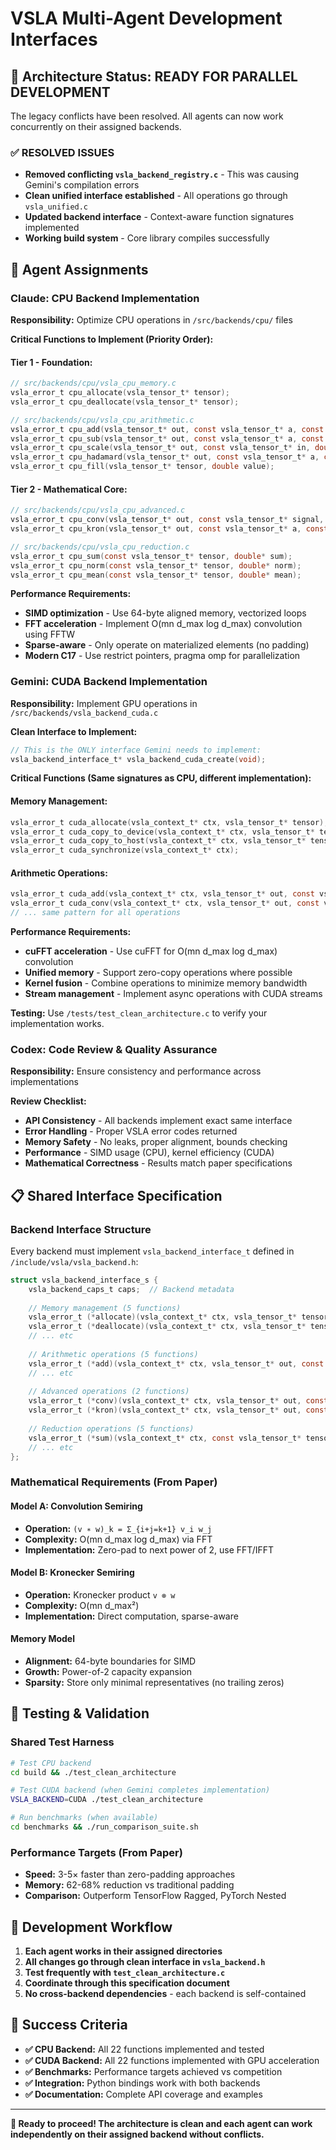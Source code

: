 # VSLA Multi-Agent Development Interfaces

## 🎯 Architecture Status: READY FOR PARALLEL DEVELOPMENT

The legacy conflicts have been resolved. All agents can now work concurrently on their assigned backends.

### ✅ RESOLVED ISSUES
- **Removed conflicting `vsla_backend_registry.c`** - This was causing Gemini's compilation errors
- **Clean unified interface established** - All operations go through `vsla_unified.c`
- **Updated backend interface** - Context-aware function signatures implemented
- **Working build system** - Core library compiles successfully

## 🔧 Agent Assignments

### Claude: CPU Backend Implementation
**Responsibility:** Optimize CPU operations in `/src/backends/cpu/` files

**Critical Functions to Implement (Priority Order):**

#### Tier 1 - Foundation:
```c
// src/backends/cpu/vsla_cpu_memory.c
vsla_error_t cpu_allocate(vsla_tensor_t* tensor);
vsla_error_t cpu_deallocate(vsla_tensor_t* tensor);

// src/backends/cpu/vsla_cpu_arithmetic.c  
vsla_error_t cpu_add(vsla_tensor_t* out, const vsla_tensor_t* a, const vsla_tensor_t* b);
vsla_error_t cpu_sub(vsla_tensor_t* out, const vsla_tensor_t* a, const vsla_tensor_t* b);
vsla_error_t cpu_scale(vsla_tensor_t* out, const vsla_tensor_t* in, double scalar);
vsla_error_t cpu_hadamard(vsla_tensor_t* out, const vsla_tensor_t* a, const vsla_tensor_t* b);
vsla_error_t cpu_fill(vsla_tensor_t* tensor, double value);
```

#### Tier 2 - Mathematical Core:
```c
// src/backends/cpu/vsla_cpu_advanced.c
vsla_error_t cpu_conv(vsla_tensor_t* out, const vsla_tensor_t* signal, const vsla_tensor_t* kernel);
vsla_error_t cpu_kron(vsla_tensor_t* out, const vsla_tensor_t* a, const vsla_tensor_t* b);

// src/backends/cpu/vsla_cpu_reduction.c  
vsla_error_t cpu_sum(const vsla_tensor_t* tensor, double* sum);
vsla_error_t cpu_norm(const vsla_tensor_t* tensor, double* norm);
vsla_error_t cpu_mean(const vsla_tensor_t* tensor, double* mean);
```

**Performance Requirements:**
- **SIMD optimization** - Use 64-byte aligned memory, vectorized loops
- **FFT acceleration** - Implement O(mn d_max log d_max) convolution using FFTW
- **Sparse-aware** - Only operate on materialized elements (no padding)
- **Modern C17** - Use restrict pointers, pragma omp for parallelization

### Gemini: CUDA Backend Implementation  
**Responsibility:** Implement GPU operations in `/src/backends/vsla_backend_cuda.c`

**Clean Interface to Implement:**
```c
// This is the ONLY interface Gemini needs to implement:
vsla_backend_interface_t* vsla_backend_cuda_create(void);
```

**Critical Functions (Same signatures as CPU, different implementation):**

#### Memory Management:
```c
vsla_error_t cuda_allocate(vsla_context_t* ctx, vsla_tensor_t* tensor);
vsla_error_t cuda_copy_to_device(vsla_context_t* ctx, vsla_tensor_t* tensor);
vsla_error_t cuda_copy_to_host(vsla_context_t* ctx, vsla_tensor_t* tensor);
vsla_error_t cuda_synchronize(vsla_context_t* ctx);
```

#### Arithmetic Operations:
```c
vsla_error_t cuda_add(vsla_context_t* ctx, vsla_tensor_t* out, const vsla_tensor_t* a, const vsla_tensor_t* b);
vsla_error_t cuda_conv(vsla_context_t* ctx, vsla_tensor_t* out, const vsla_tensor_t* signal, const vsla_tensor_t* kernel);
// ... same pattern for all operations
```

**Performance Requirements:**
- **cuFFT acceleration** - Use cuFFT for O(mn d_max log d_max) convolution  
- **Unified memory** - Support zero-copy operations where possible
- **Kernel fusion** - Combine operations to minimize memory bandwidth
- **Stream management** - Implement async operations with CUDA streams

**Testing:** Use `/tests/test_clean_architecture.c` to verify your implementation works.

### Codex: Code Review & Quality Assurance
**Responsibility:** Ensure consistency and performance across implementations

**Review Checklist:**
- **API Consistency** - All backends implement exact same interface
- **Error Handling** - Proper VSLA error codes returned
- **Memory Safety** - No leaks, proper alignment, bounds checking  
- **Performance** - SIMD usage (CPU), kernel efficiency (CUDA)
- **Mathematical Correctness** - Results match paper specifications

## 📋 Shared Interface Specification

### Backend Interface Structure
Every backend must implement `vsla_backend_interface_t` defined in `/include/vsla/vsla_backend.h`:

```c
struct vsla_backend_interface_s {
    vsla_backend_caps_t caps;  // Backend metadata
    
    // Memory management (5 functions)
    vsla_error_t (*allocate)(vsla_context_t* ctx, vsla_tensor_t* tensor);
    vsla_error_t (*deallocate)(vsla_context_t* ctx, vsla_tensor_t* tensor);
    // ... etc
    
    // Arithmetic operations (5 functions)  
    vsla_error_t (*add)(vsla_context_t* ctx, vsla_tensor_t* out, const vsla_tensor_t* a, const vsla_tensor_t* b);
    // ... etc
    
    // Advanced operations (2 functions)
    vsla_error_t (*conv)(vsla_context_t* ctx, vsla_tensor_t* out, const vsla_tensor_t* a, const vsla_tensor_t* b);
    vsla_error_t (*kron)(vsla_context_t* ctx, vsla_tensor_t* out, const vsla_tensor_t* a, const vsla_tensor_t* b);
    
    // Reduction operations (5 functions)
    vsla_error_t (*sum)(vsla_context_t* ctx, const vsla_tensor_t* tensor, double* sum);
    // ... etc
};
```

### Mathematical Requirements (From Paper)

#### Model A: Convolution Semiring
- **Operation:** `(v ∗ w)_k = Σ_{i+j=k+1} v_i w_j`  
- **Complexity:** O(mn d_max log d_max) via FFT
- **Implementation:** Zero-pad to next power of 2, use FFT/IFFT

#### Model B: Kronecker Semiring  
- **Operation:** Kronecker product `v ⊗ w`
- **Complexity:** O(mn d_max²) 
- **Implementation:** Direct computation, sparse-aware

#### Memory Model
- **Alignment:** 64-byte boundaries for SIMD
- **Growth:** Power-of-2 capacity expansion
- **Sparsity:** Store only minimal representatives (no trailing zeros)

## 🧪 Testing & Validation

### Shared Test Harness
```bash
# Test CPU backend
cd build && ./test_clean_architecture

# Test CUDA backend (when Gemini completes implementation)  
VSLA_BACKEND=CUDA ./test_clean_architecture

# Run benchmarks (when available)
cd benchmarks && ./run_comparison_suite.sh
```

### Performance Targets (From Paper)
- **Speed:** 3-5× faster than zero-padding approaches
- **Memory:** 62-68% reduction vs traditional padding
- **Comparison:** Outperform TensorFlow Ragged, PyTorch Nested

## 🔄 Development Workflow

1. **Each agent works in their assigned directories**
2. **All changes go through clean interface in `vsla_backend.h`**  
3. **Test frequently with `test_clean_architecture.c`**
4. **Coordinate through this specification document**
5. **No cross-backend dependencies** - each backend is self-contained

## 🎯 Success Criteria

- **✅ CPU Backend:** All 22 functions implemented and tested
- **✅ CUDA Backend:** All 22 functions implemented with GPU acceleration  
- **✅ Benchmarks:** Performance targets achieved vs competition
- **✅ Integration:** Python bindings work with both backends
- **✅ Documentation:** Complete API coverage and examples

---

**🚀 Ready to proceed! The architecture is clean and each agent can work independently on their assigned backend without conflicts.**